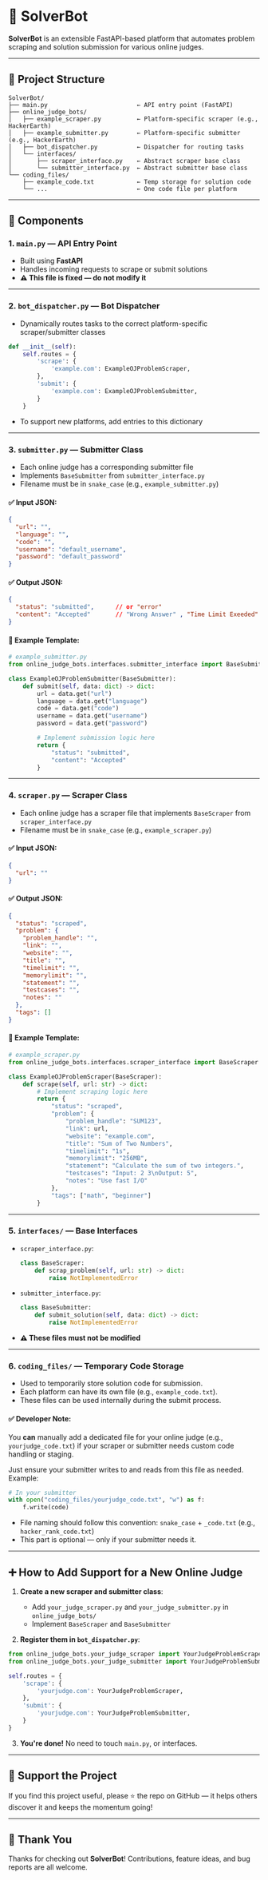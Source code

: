 # 🚀 SolverBot

**SolverBot** is an extensible FastAPI-based platform that automates problem scraping and solution submission for various online judges.

---

## 📁 Project Structure

```
SolverBot/
├── main.py                         ← API entry point (FastAPI)
├── online_judge_bots/
│   ├── example_scraper.py          ← Platform-specific scraper (e.g., HackerEarth)
│   ├── example_submitter.py        ← Platform-specific submitter (e.g., HackerEarth)
│   ├── bot_dispatcher.py           ← Dispatcher for routing tasks
│   └── interfaces/
│       ├── scraper_interface.py    ← Abstract scraper base class
│       └── submitter_interface.py  ← Abstract submitter base class
└── coding_files/
    ├── example_code.txt            ← Temp storage for solution code
    └── ...                         ← One code file per platform
```

---

## 🔧 Components

### 1. `main.py` — **API Entry Point**

* Built using **FastAPI**
* Handles incoming requests to scrape or submit solutions
* **⚠️ This file is fixed — do not modify it**

---

### 2. `bot_dispatcher.py` — **Bot Dispatcher**

* Dynamically routes tasks to the correct platform-specific scraper/submitter classes

```python
def __init__(self):
    self.routes = {
        'scrape': {
            'example.com': ExampleOJProblemScraper,
        },
        'submit': {
            'example.com': ExampleOJProblemSubmitter,
        }
    }
```

* To support new platforms, add entries to this dictionary

---

### 3. `submitter.py` — **Submitter Class**

* Each online judge has a corresponding submitter file
* Implements `BaseSubmitter` from `submitter_interface.py`
* Filename must be in `snake_case` (e.g., `example_submitter.py`)

#### ✅ Input JSON:

```json
{
  "url": "",
  "language": "",
  "code": "",
  "username": "default_username",
  "password": "default_password"
}
```

#### ✅ Output JSON:

```json
{
  "status": "submitted",      // or "error"
  "content": "Accepted"       // "Wrong Answer" , "Time Limit Exeeded" Or Error Message 
}
```

#### 📌 Example Template:

```python
# example_submitter.py
from online_judge_bots.interfaces.submitter_interface import BaseSubmitter

class ExampleOJProblemSubmitter(BaseSubmitter):
    def submit(self, data: dict) -> dict:
        url = data.get("url")
        language = data.get("language")
        code = data.get("code")
        username = data.get("username")
        password = data.get("password")

        # Implement submission logic here
        return {
            "status": "submitted",
            "content": "Accepted"
        }
```

---

### 4. `scraper.py` — **Scraper Class**

* Each online judge has a scraper file that implements `BaseScraper` from `scraper_interface.py`
* Filename must be in `snake_case` (e.g., `example_scraper.py`)

#### ✅ Input JSON:

```json
{
  "url": ""
}
```

#### ✅ Output JSON:

```json
{
  "status": "scraped",
  "problem": {
    "problem_handle": "",
    "link": "",
    "website": "",
    "title": "",
    "timelimit": "",
    "memorylimit": "",
    "statement": "",
    "testcases": "",
    "notes": ""
  },
  "tags": []
}
```

#### 📌 Example Template:

```python
# example_scraper.py
from online_judge_bots.interfaces.scraper_interface import BaseScraper

class ExampleOJProblemScraper(BaseScraper):
    def scrape(self, url: str) -> dict:
        # Implement scraping logic here
        return {
            "status": "scraped",
            "problem": {
                "problem_handle": "SUM123",
                "link": url,
                "website": "example.com",
                "title": "Sum of Two Numbers",
                "timelimit": "1s",
                "memorylimit": "256MB",
                "statement": "Calculate the sum of two integers.",
                "testcases": "Input: 2 3\nOutput: 5",
                "notes": "Use fast I/O"
            },
            "tags": ["math", "beginner"]
        }
```

---

### 5. `interfaces/` — **Base Interfaces**

* `scraper_interface.py`:

  ```python
  class BaseScraper:
      def scrap_problem(self, url: str) -> dict:
          raise NotImplementedError
  ```

* `submitter_interface.py`:

  ```python
  class BaseSubmitter:
      def submit_solution(self, data: dict) -> dict:
          raise NotImplementedError
  ```

* **⚠️ These files must not be modified**
---
### 6. `coding_files/` — **Temporary Code Storage**

* Used to temporarily store solution code for submission.
* Each platform can have its own file (e.g., `example_code.txt`).
* These files can be used internally during the submit process.

#### ✅ Developer Note:

You **can** manually add a dedicated file for your online judge (e.g., `yourjudge_code.txt`) if your scraper or submitter needs custom code handling or staging.

Just ensure your submitter writes to and reads from this file as needed. Example:

```python
# In your submitter
with open("coding_files/yourjudge_code.txt", "w") as f:
    f.write(code)
```

* File naming should follow this convention: `snake_case` + `_code.txt` (e.g., `hacker_rank_code.txt`)
* This part is optional — only if your submitter needs it.

---

## ➕ How to Add Support for a New Online Judge

1. **Create a new scraper and submitter class**:

   * Add `your_judge_scraper.py` and `your_judge_submitter.py` in `online_judge_bots/`
   * Implement `BaseScraper` and `BaseSubmitter`

2. **Register them in `bot_dispatcher.py`**:

```python
from online_judge_bots.your_judge_scraper import YourJudgeProblemScraper
from online_judge_bots.your_judge_submitter import YourJudgeProblemSubmitter

self.routes = {
    'scrape': {
        'yourjudge.com': YourJudgeProblemScraper,
    },
    'submit': {
        'yourjudge.com': YourJudgeProblemSubmitter,
    }
}
```

3. **You're done!** No need to touch `main.py`, or interfaces.

---

## 🌟 Support the Project

If you find this project useful, please ⭐ the repo on GitHub — it helps others discover it and keeps the momentum going!

---

## 🙏 Thank You

Thanks for checking out **SolverBot**! Contributions, feature ideas, and bug reports are all welcome.

